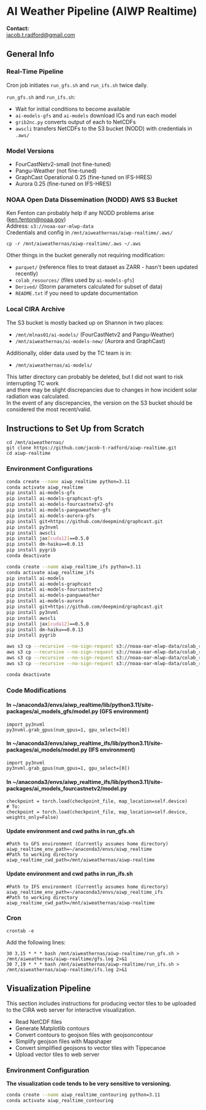 # AI Weather Pipeline (AIWP Realtime)

**Contact:**  
jacob.t.radford@gmail.com

## General Info

### Real-Time Pipeline

Cron job initiates `run_gfs.sh` and `run_ifs.sh` twice daily.

`run_gfs.sh` and `run_ifs.sh`:

- Wait for initial conditions to become available  
- `ai-models-gfs` and `ai-models` download ICs and run each model  
- `grib2nc.py` converts output of each to NetCDFs  
- `awscli` transfers NetCDFs to the S3 bucket (NODD) with credentials in `.aws/`  

### Model Versions

- FourCastNetv2-small (not fine-tuned)  
- Pangu-Weather (not fine-tuned)  
- GraphCast Operational 0.25 (fine-tuned on IFS-HRES)  
- Aurora 0.25 (fine-tuned on IFS-HRES)  

### NOAA Open Data Dissemination (NODD) AWS S3 Bucket

Ken Fenton can probably help if any NODD problems arise (ken.fenton@noaa.gov)  
Address: `s3://noaa-oar-mlwp-data`  
Credentials and config in `/mnt/aiweathernas/aiwp-realtime/.aws/`

```
cp -r /mnt/aiweathernas/aiwp-realtime/.aws ~/.aws
```

Other things in the bucket generally not requiring modification:

- `parquet/` (reference files to treat dataset as ZARR - hasn't been updated recently)  
- `colab_resources/` (files used by `ai-models-gfs`)  
- `Derived/` (Storm parameters calculated for subset of data)  
- `README.txt` if you need to update documentation  

### Local CIRA Archive

The S3 bucket is mostly backed up on Shannon in two places:

- `/mnt/mlnas01/ai-models/` (FourCastNetv2 and Pangu-Weather)  
- `/mnt/aiweathernas/ai-models-new/` (Aurora and GraphCast)  

Additionally, older data used by the TC team is in:  
- `/mnt/aiweathernas/ai-models/`

This latter directory can probably be deleted, but I did not want to risk interrupting TC work  
and there may be slight discrepancies due to changes in how incident solar radiation was calculated.  
In the event of any discrepancies, the version on the S3 bucket should be considered the most recent/valid.

## Instructions to Set Up from Scratch

```
cd /mnt/aiweathernas/
git clone https://github.com/jacob-t-radford/aiwp-realtime.git
cd aiwp-realtime
```

### Environment Configurations

```bash
conda create --name aiwp_realtime python=3.11
conda activate aiwp_realtime
pip install ai-models-gfs
pip install ai-models-graphcast-gfs
pip install ai-models-fourcastnetv2-gfs
pip install ai-models-panguweather-gfs
pip install ai-models-aurora-gfs
pip install git+https://github.com/deepmind/graphcast.git
pip install py3nvml
pip install awscli
pip install jax[cuda12]==0.5.0
pip install dm-haiku==0.0.13
pip install pygrib
conda deactivate

conda create --name aiwp_realtime_ifs python=3.11
conda activate aiwp_realtime_ifs
pip install ai-models
pip install ai-models-graphcast
pip install ai-models-fourcastnetv2
pip install ai-models-panguweather
pip install ai-models-aurora
pip install git+https://github.com/deepmind/graphcast.git
pip install py3nvml
pip install awscli
pip install jax[cuda12]==0.5.0
pip install dm-haiku==0.0.13
pip install pygrib

aws s3 cp --recursive --no-sign-request s3://noaa-oar-mlwp-data/colab_resources/fcnv2 /mnt/aiweathernas/aiwp-realtime/assets/fcnv2/
aws s3 cp --recursive --no-sign-request s3://noaa-oar-mlwp-data/colab_resources/pw /mnt/aiweathernas/aiwp-realtime/assets/pw/
aws s3 cp --recursive --no-sign-request s3://noaa-oar-mlwp-data/colab_resources/au /mnt/aiweathernas/aiwp-realtime/assets/au/
aws s3 cp --recursive --no-sign-request s3://noaa-oar-mlwp-data/colab_resources/gc /mnt/aiweathernas/aiwp-realtime/assets/gc/

conda deactivate
```

### Code Modifications  

#### In ~/anaconda3/envs/aiwp_realtime/lib/python3.11/site-packages/ai_models_gfs/model.py (GFS environment)

```
import py3nvml
py3nvml.grab_gpus(num_gpus=1, gpu_select=[0])
```

#### In ~/anaconda3/envs/aiwp_realtime_ifs/lib/python3.11/site-packages/ai_models/model.py (IFS environment)  

```
import py3nvml
py3nvml.grab_gpus(num_gpus=1, gpu_select=[0])
```

#### In ~/anaconda3/envs/aiwp_realtime_ifs/lib/python3.11/site-packages/ai_models_fourcastnetv2/model.py

```
checkpoint = torch.load(checkpoint_file, map_location=self.device)
# To:
checkpoint = torch.load(checkpoint_file, map_location=self.device, weights_only=False)
```

#### Update environment and cwd paths in run_gfs.sh

```
#Path to GFS environment (Currently assumes home directory)  
aiwp_realtime_env_path=~/anaconda3/envs/aiwp_realtime
#Path to working directory
aiwp_realtime_cwd_path=/mnt/aiweathernas/aiwp-realtime
```

#### Update environment and cwd paths in run_ifs.sh  

```
#Path to IFS environment (Currently assumes home directory)  
aiwp_realtime_env_path=~/anaconda3/envs/aiwp_realtime_ifs
#Path to working directory
aiwp_realtime_cwd_path=/mnt/aiweathernas/aiwp-realtime
```

### Cron

```
crontab -e
```

Add the following lines:

```
30 3,15 * * * bash /mnt/aiweathernas/aiwp-realtime/run_gfs.sh > /mnt/aiweathernas/aiwp-realtime/gfs.log 2>&1
30 7,19 * * * bash /mnt/aiweathernas/aiwp-realtime/run_ifs.sh > /mnt/aiweathernas/aiwp-realtime/ifs.log 2>&1
```

## Visualization Pipeline

This section includes instructions for producing vector tiles to be uploaded to the CIRA web server for interactive visualization.  

- Read NetCDF files
- Generate Matplotlib contours
- Convert contours to geojson files with geojsoncontour
- Simplify geojson files with Mapshaper
- Convert simplified geojsons to vector tiles with Tippecanoe
- Upload vector tiles to web server

### Environment Configuration

**The visualization code tends to be very sensitive to versioning.**

```bash
conda create --name aiwp_realtime_contouring python=3.11
conda activate aiwp_realtime_contouring
```




